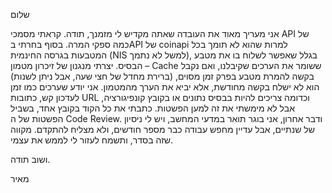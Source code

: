 שלום

אני מעריך מאוד את העובדה שאתה מקדיש לי מזמנך, תודה.
קראתי מסמכי API של כמה ספקי המרה. בסוף בחרתי בAPI  של coinapi למרות שהוא לא תומך בכל המטבעות בגרסה החינמית (NIS למשל לא נתמך), בגלל שאפשר לשלוח בו את מטבע הבסיס.
יצרתי מנגנון של זיכרון מטמון – Cache ששומר את הערכים שקיבלנו, ואם נקבל בקשה להמרת מטבע בפרק זמן מסוים, (ברירת מחדל של חצי שעה, אבל ניתן לשנות) הוא לא ישלח בקשה מחודשת, אלא יביא את הערך מהמטמון.
אני יודע שערכים כמו זמן לעדכון קש, כתובות URL וכדומה צריכים להיות בבסיס נתונים או בקובץ קונפיגורציה, אבל לא מימשתי את זה למען הפשטות.
כתבתי את כל הקוד בקובץ אחד, בשביל הפשטות של ה Code Review.
ודבר אחרון, אני בוגר תואר במדעי המחשב, ויש לי ניסיון של שנתיים, אבל עדיין מחפש עבודה כבר מספר חודשים, ולא מצליח להתקדם.
מקווה שזה בסדר, ותשמח לעזור לי לממש את עצמי.

ושוב תודה.

מאיר

